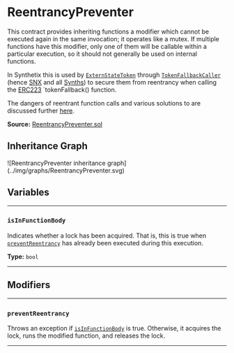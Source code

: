 # ReentrancyPreventer

This contract provides inheriting functions a modifier which cannot be executed again in the same invocation; it operates like a mutex. If multiple functions have this modifier, only one of them will be callable within a particular execution, so it should not generally be used on internal functions.

In Synthetix this is used by [`ExternStateToken`](ExternStateToken.md) through [`TokenFallbackCaller`](TokenFallbackCaller.md) (hence [SNX](Synthetix.md) and all [Synths](Synth.md)) to secure them from reentrancy when calling the [ERC223](https://github.com/ethereum/EIPs/issues/223) `tokenFallback() function.

The dangers of reentrant function calls and various solutions to are discussed further [here](https://github.com/ethereum/wiki/wiki/Safety#reentrancy).

**Source:** [ReentrancyPreventer.sol](https://github.com/Synthetixio/synthetix/blob/master/contracts/ReentrancyPreventer.sol)

<section-sep />

## Inheritance Graph

<inheritance-graph>
    ![ReentrancyPreventer inheritance graph](../img/graphs/ReentrancyPreventer.svg)
</inheritance-graph>

<section-sep />

## Variables

---

### `isInFunctionBody`

Indicates whether a lock has been acquired. That is, this is true when [`preventReentrancy`](#preventreentrancy) has already been executed during this execution.

**Type:** `bool`

---

<section-sep />

## Modifiers

---

### `preventReentrancy`

Throws an exception if [`isInFunctionBody`](#isinfunctionbody) is true.
Otherwise, it acquires the lock, runs the modified function, and releases the lock.

---

<section-sep />
